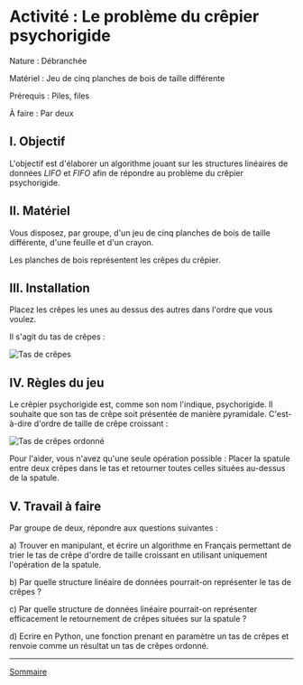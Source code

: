 # Activité : Le problème du crêpier psychorigide

Nature : Débranchée

Matériel : Jeu de cinq planches de bois de taille différente

Prérequis : Piles, files

À faire : Par deux

## I. Objectif

L'objectif est d'élaborer un algorithme jouant sur les structures linéaires de données *LIFO* et *FIFO* afin de répondre au problème du crêpier psychorigide.

## II. Matériel

Vous disposez, par groupe, d'un jeu de cinq planches de bois de taille différente, d'une feuille et d'un crayon. 

Les planches de bois représentent les crêpes du crêpier.

## III. Installation

Placez les crêpes les unes au dessus des autres dans l'ordre que vous voulez.

Il s'agit du tas de crêpes :

![Tas de crêpes](./img/tas_de_crepes.png)

## IV. Règles du jeu

Le crêpier psychorigide est, comme son nom l'indique, psychorigide. Il souhaite que son tas de crêpe soit présentée de manière pyramidale. C'est-à-dire d'ordre de taille de crêpe croissant :

![Tas de crêpes ordonné](./img/tas_de_crepes_ordonne.png)

Pour l'aider, vous n'avez qu'une seule opération possible : Placer la spatule entre deux crêpes dans le tas et retourner toutes celles situées au-dessus de la spatule.

## V. Travail à faire

Par groupe de deux, répondre aux questions suivantes :

a) Trouver en manipulant, et écrire un algorithme en Français permettant de trier le tas de crêpe d'ordre de taille croissant en utilisant uniquement l'opération de la spatule.

b) Par quelle structure linéaire de données pourrait-on représenter le tas de crêpes ?

c) Par quelle structure de données linéaire pourrait-on représenter efficacement le retournement de crêpes situées sur la spatule ?

d) Ecrire en Python, une fonction prenant en paramètre un tas de crêpes et renvoie comme un résultat un tas de crêpes ordonné.

_______________

[Sommaire](./../README.md)
